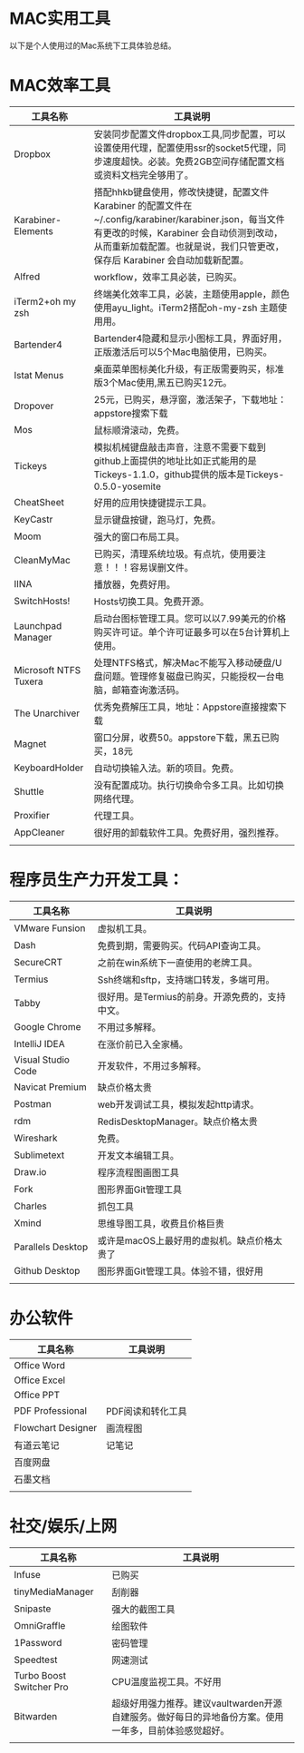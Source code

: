 # MAC实用工具


以下是个人使用过的Mac系统下工具体验总结。

# **MAC效率工具**

| 工具名称              | 工具说明                                                     |
| --------------------- | ------------------------------------------------------------ |
| Dropbox               | 安装同步配置文件dropbox工具,同步配置，可以设置使用代理，配置使用ssr的socket5代理，同步速度超快。必装。免费2GB空间存储配置文档或资料文档完全够用了。 |
| Karabiner-Elements    | 搭配hhkb键盘使用，修改快捷键，配置文件 Karabiner 的配置文件在 ~/.config/karabiner/karabiner.json，每当文件有更改的时候，Karabiner 会自动侦测到改动，从而重新加载配置。也就是说，我们只管更改，保存后 Karabiner 会自动加载新配置。 |
| Alfred                | workflow，效率工具必装，已购买。                             |
| iTerm2+oh my zsh      | 终端美化效率工具，必装，主题使用apple，颜色使用ayu_light。iTerm2搭配oh-my-zsh 主题使用用。 |
| Bartender4            | Bartender4隐藏和显示小图标工具，界面好用，正版激活后可以5个Mac电脑使用，已购买。 |
| Istat Menus           | 桌面菜单图标美化升级，有正版需要购买，标准版3个Mac使用,黑五已购买12元。 |
| Dropover              | 25元，已购买，悬浮窗，激活架子，下载地址：appstore搜索下载   |
| Mos                   | 鼠标顺滑滚动，免费。                                         |
| Tickeys               | 模拟机械键盘敲击声音，注意不需要下载到github上面提供的地址比如正式能用的是Tickeys-1.1.0，github提供的版本是Tickeys-0.5.0-yosemite |
| CheatSheet            | 好用的应用快捷键提示工具。                                   |
| KeyCastr              | 显示键盘按键，跑马灯，免费。                                 |
| Moom                  | 强大的窗口布局工具。                                         |
| CleanMyMac            | 已购买，清理系统垃圾。有点坑，使用要注意！！！容易误删文件。 |
| IINA                  | 播放器，免费好用。                                           |
| SwitchHosts!          | Hosts切换工具。免费开源。                                    |
| Launchpad Manager     | 启动台图标管理工具。您可以以7.99美元的价格购买许可证。单个许可证最多可以在5台计算机上使用。 |
| Microsoft NTFS Tuxera | 处理NTFS格式，解决Mac不能写入移动硬盘/U盘问题。管理修复磁盘已购买，只能授权一台电脑，邮箱查询激活码。 |
| The Unarchiver        | 优秀免费解压工具，地址：Appstore直接搜索下载                 |
| Magnet                | 窗口分屏，收费50。appstore下载，黑五已购买，18元             |
| KeyboardHolder        | 自动切换输入法。新的项目。免费。                             |
| Shuttle               | 没有配置成功。执行切换命令多工具。比如切换网络代理。         |
| Proxifier             | 代理工具。                                                   |
| AppCleaner            | 很好用的卸载软件工具。免费好用，强烈推荐。                   |
|                       |                                                              |





# **程序员生产力开发工具：**

| 工具名称           | 工具说明                                        |
| ------------------ | ----------------------------------------------- |
| VMware Funsion     | 虚拟机工具。                                    |
| Dash               | 免费到期，需要购买。代码API查询工具。           |
| SecureCRT          | 之前在win系统下一直使用的老牌工具。             |
| Termius            | Ssh终端和sftp，支持端口转发，多端可用。         |
| Tabby              | 很好用。是Termius的前身。开源免费的，支持中文。 |
| Google Chrome      | 不用过多解释。                                  |
| IntelliJ IDEA      | 在涨价前已入全家桶。                            |
| Visual Studio Code | 开发软件，不用过多解释。                        |
| Navicat Premium    | 缺点价格太贵                                    |
| Postman            | web开发调试工具，模拟发起http请求。             |
| rdm                | RedisDesktopManager。缺点价格太贵               |
| Wireshark          | 免费。                                          |
| Sublimetext        | 开发文本编辑工具。                              |
| Draw.io            | 程序流程图画图工具                              |
| Fork               | 图形界面Git管理工具                             |
| Charles            | 抓包工具                                        |
| Xmind              | 思维导图工具，收费且价格巨贵                    |
| Parallels Desktop  | 或许是macOS上最好用的虚拟机。缺点价格太贵了     |
| Github Desktop     | 图形界面Git管理工具。体验不错，很好用           |
|                    |                                                 |



# **办公软件**

| 工具名称           | 工具说明          |
| ------------------ | ----------------- |
| Office Word        |                   |
| Office Excel       |                   |
| Office PPT         |                   |
| PDF Professional   | PDF阅读和转化工具 |
| Flowchart Designer | 画流程图          |
| 有道云笔记         | 记笔记            |
| 百度网盘           |                   |
| 石墨文档           |                   |
|                    |                   |



# 社交/娱乐/上网

| 工具名称                 | 工具说明                                                     |
| ------------------------ | ------------------------------------------------------------ |
| Infuse                   | 已购买                                                       |
| tinyMediaManager         | 刮削器                                                       |
| Snipaste                 | 强大的截图工具                                               |
| OmniGraffle              | 绘图软件                                                     |
| 1Password                | 密码管理                                                     |
| Speedtest                | 网速测试                                                     |
| Turbo Boost Switcher Pro | CPU温度监视工具。不好用                                      |
| Bitwarden                | 超级好用强力推荐。建议vaultwarden开源自建服务。做好每日的异地备份方案。使用一年多，目前体验感觉超好。 |
|                          |                                                              |


